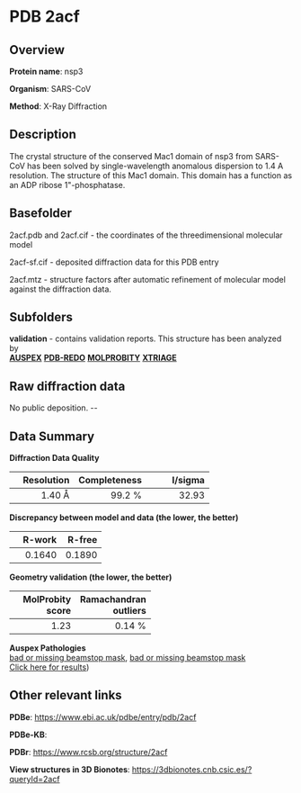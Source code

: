 # PDB 2acf

## Overview

**Protein name**: nsp3

**Organism**: SARS-CoV

**Method**: X-Ray Diffraction

## Description

The crystal structure of the conserved Mac1 domain of nsp3 from SARS-CoV has been solved by single-wavelength anomalous dispersion to 1.4 A resolution. The structure of this Mac1 domain. This domain has a function as an ADP ribose 1"-phosphatase.

## Basefolder

2acf.pdb and 2acf.cif - the coordinates of the threedimensional molecular model

2acf-sf.cif - deposited diffraction data for this PDB entry

2acf.mtz - structure factors after automatic refinement of molecular model against the diffraction data.

## Subfolders





**validation** - contains validation reports. This structure has been analyzed by <br>[**AUSPEX**](https://github.com/thorn-lab/coronavirus_structural_task_force/tree/master/pdb/nsp3/SARS-CoV/2acf/validation/auspex) [**PDB-REDO**](https://github.com/thorn-lab/coronavirus_structural_task_force/tree/master/pdb/nsp3/SARS-CoV/2acf/validation/pdb-redo) [**MOLPROBITY**](https://github.com/thorn-lab/coronavirus_structural_task_force/tree/master/pdb/nsp3/SARS-CoV/2acf/validation/molprobity) [**XTRIAGE**](https://github.com/thorn-lab/coronavirus_structural_task_force/blob/master/pdb/nsp3/SARS-CoV/2acf/validation/Xtriage_output.log)  



## Raw diffraction data

No public deposition. --<br> 

## Data Summary
**Diffraction Data Quality**

|   | Resolution | Completeness| I/sigma |
|---|-------------:|----------------:|--------------:|
|   |1.40 Å|99.2  %|<img width=50/>32.93|

**Discrepancy between model and data (the lower, the better)**

|   | **R-work**| **R-free**   
|---|-------------:|----------------:|           
||  0.1640|  0.1890|

**Geometry validation (the lower, the better)**

|   |**MolProbity<br>score**| **Ramachandran<br>outliers** 
|---|-------------:|----------------:|
||  1.23|  0.14 %|

**Auspex Pathologies**<br> [bad or missing beamstop mask](https://www.auspex.de/pathol/#2), [bad or missing beamstop mask](https://www.auspex.de/pathol/#2)<br>[Click here for results](https://github.com/thorn-lab/coronavirus_structural_task_force/blob/master/pdb/nsp3/SARS-CoV/2acf/validation/auspex/2acf_auspex_comments.txt))

 



## Other relevant links 
**PDBe**:  https://www.ebi.ac.uk/pdbe/entry/pdb/2acf

**PDBe-KB**:  
 
**PDBr**: https://www.rcsb.org/structure/2acf 

**View structures in 3D Bionotes**: https://3dbionotes.cnb.csic.es/?queryId=2acf

